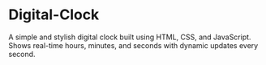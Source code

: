 # Digital-Clock
A simple and stylish digital clock built using HTML, CSS, and JavaScript. Shows real-time hours, minutes, and seconds with dynamic updates every second.
